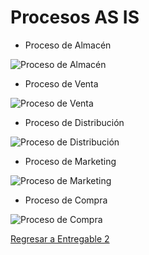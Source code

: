 # Procesos AS IS

- Proceso de Almacén

![Proceso de Almacén](ProcesosTOBE/proceso%20almacén.jpg)

- Proceso de Venta

![Proceso de Venta](ProcesosTOBE/proceso%20venta.jpg)

- Proceso de Distribución
  
![Proceso de Distribución](ProcesosTOBE/proceso%20distribución.jpg)

- Proceso de Marketing

![Proceso de Marketing](ProcesosTOBE/proceso%20marketing.jpg)

- Proceso de Compra

![Proceso de Compra](ProcesosTOBE/proceso%20compra.jpg)

[Regresar a Entregable 2](entregable2.md)

